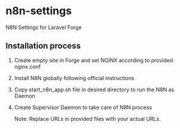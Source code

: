 # n8n-settings
N8N Settings for Laravel Forge

## Installation process

1. Create empty site in Forge and set NGINX according to provided nginx.conf
2. Install N8N globally following official instructions
3. Copy start_n8n_app.sh file in desired directory to run the N8N as Daemon
4. Create Supervisor Daemon to take care of N8N process

   Note: Replace URLs in provided files with your actual URLs.
